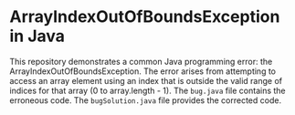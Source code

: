 # ArrayIndexOutOfBoundsException in Java
This repository demonstrates a common Java programming error: the ArrayIndexOutOfBoundsException. The error arises from attempting to access an array element using an index that is outside the valid range of indices for that array (0 to array.length - 1).
The `bug.java` file contains the erroneous code.  The `bugSolution.java` file provides the corrected code.